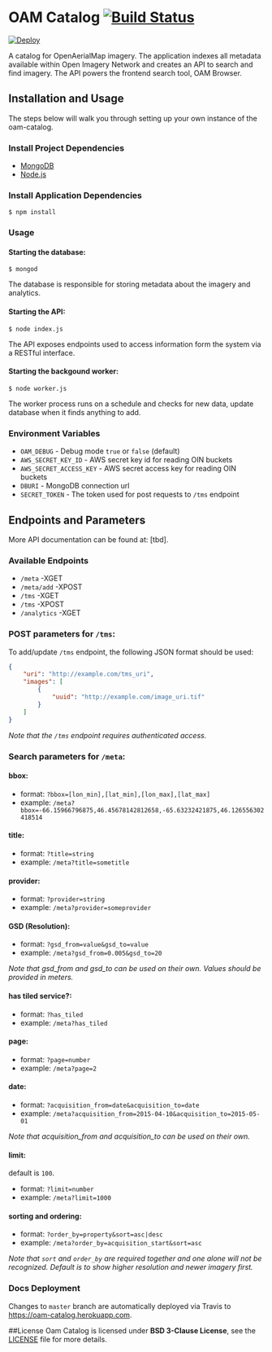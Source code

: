 # OAM Catalog [![Build Status](https://travis-ci.org/hotosm/oam-catalog.svg)](https://travis-ci.org/hotosm/oam-catalog) 

[![Deploy](https://www.herokucdn.com/deploy/button.png)](https://heroku.com/deploy)

A catalog for OpenAerialMap imagery. The application indexes all metadata available within Open Imagery Network and creates an API to search and find imagery. The API powers the frontend search tool, OAM Browser. 

## Installation and Usage

The steps below will walk you through setting up your own instance of the oam-catalog.

### Install Project Dependencies

- [MongoDB](https://www.mongodb.org/)
- [Node.js](https://nodejs.org/)

### Install Application Dependencies

    $ npm install

### Usage

#### Starting the database:

    $ mongod

The database is responsible for storing metadata about the imagery and analytics.

#### Starting the API:

    $ node index.js

The API exposes endpoints used to access information form the system via a RESTful interface.

#### Starting the backgound worker:

    $ node worker.js

The worker process runs on a schedule and checks for new data, update database when it finds anything to add.

### Environment Variables

- `OAM_DEBUG` - Debug mode `true` or `false` (default)
- `AWS_SECRET_KEY_ID` - AWS secret key id for reading OIN buckets
- `AWS_SECRET_ACCESS_KEY` - AWS secret access key for reading OIN buckets
- `DBURI` - MongoDB connection url
- `SECRET_TOKEN` - The token used for post requests to `/tms` endpoint

## Endpoints and Parameters

More API documentation can be found at: [tbd]. 

### Available Endpoints

-  `/meta` -XGET
-  `/meta/add` -XPOST
-  `/tms` -XGET
-  `/tms` -XPOST
-  `/analytics` -XGET

### POST parameters for `/tms`:

To add/update `/tms` endpoint, the following JSON format should be used:

```json
{
    "uri": "http://example.com/tms_uri",
    "images": [
        {
            "uuid": "http://example.com/image_uri.tif"
        }
    ]
}
```
*Note that the `/tms` endpoint requires authenticated access.*

### Search parameters for `/meta`:

#### bbox:

- format: `?bbox=[lon_min],[lat_min],[lon_max],[lat_max]`
- example: `/meta?bbox=-66.15966796875,46.45678142812658,-65.63232421875,46.126556302418514`

#### title:

- format: `?title=string`
- example: `/meta?title=sometitle`


#### provider:

- format: `?provider=string`
- example: `/meta?provider=someprovider`

#### GSD (Resolution):

- format: `?gsd_from=value&gsd_to=value`
- example: `/meta?gsd_from=0.005&gsd_to=20`

*Note that gsd_from and gsd_to can be used on their own. Values should be provided in meters.*

#### has tiled service?:

- format: `?has_tiled`
- example: `/meta?has_tiled`

#### page:

- format: `?page=number`
- example: `/meta?page=2`

#### date:
- format: `?acquisition_from=date&acquisition_to=date`
- example: `/meta?acquisition_from=2015-04-10&acquisition_to=2015-05-01`

*Note that acquisition_from and acquisition_to can be used on their own.*

#### limit:

default is `100`.

- format: `?limit=number`
- example: `/meta?limit=1000`

#### sorting and ordering:

- format: `?order_by=property&sort=asc|desc`
- example: `/meta?order_by=acquisition_start&sort=asc`

*Note that `sort` and `order_by` are required together and one alone will not be recognized. Default is to show higher resolution and newer imagery first.*

### Docs Deployment
Changes to `master` branch are automatically deployed via Travis to https://oam-catalog.herokuapp.com.

##License
Oam Catalog is licensed under **BSD 3-Clause License**, see the [LICENSE](LICENSE) file for more details.
